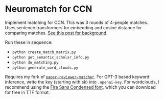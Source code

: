 # Neuromatch for CCN

Implement matching for CCN. This was 3 rounds of 4-people matches. Uses sentence transformers for embedding and cosine distance for comparing matches. [See this post for background](https://twitter.com/patrickmineault/status/1561454618781138945).

Run these in sequence:

* `python create_match_matrix.py`
* `python get_semantic_scholar_info.py`
* `python do_matching.py`
* `python generate_word_clouds.py`

Requires my fork of [`paper-reviewer-matcher`](https://github.com/patrickmineault/paper-reviewer-matcher). For GPT-3 based keyword inference, write the key (starting with sk) into `.openai-key`. For wordclouds, I recommend using the [Fira Sans Condensed font](https://fonts.google.com/specimen/Fira+Sans+Condensed), which you can download for free in TTF format.